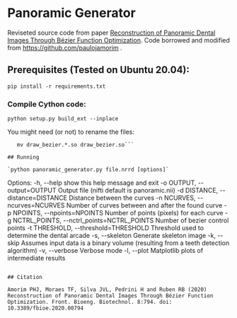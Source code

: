 # Panoramic Generator
Reviseted source code from paper [Reconstruction of Panoramic Dental Images Through Bézier Function Optimization](https://doi.org/10.3389/fbioe.2020.00794). Code borrowed and modified from https://github.com/paulojamorim .

## Prerequisites (Tested on Ubuntu 20.04):

`pip install -r requirements.txt`

### Compile Cython code:

`python setup.py build_ext --inplace`

You might need (or not) to rename the files:

```mv interpolation.*.so interpolation.so
   mv draw_bezier.*.so draw_bezier.so```

## Running

`python panoramic_generator.py file.nrrd [options]`

```
Options:
  -h, --help            show this help message and exit
  -o OUTPUT, --output=OUTPUT
                        Output file (nifti default is panoramic.nii)
  -d DISTANCE, --distance=DISTANCE
                        Distance between the curves
  -n NCURVES, --ncurves=NCURVES
                        Number of curves between and after the found curve
  -p NPOINTS, --npoints=NPOINTS
                        Number of points (pixels) for each curve
  -g NCTRL_POINTS, --nctrl_points=NCTRL_POINTS
                        Number of bezier control points
  -t THRESHOLD, --threshold=THRESHOLD
                        Threshold used to determine the dental arcade
  -s, --skeleton        Generate skeleton image
  -k, --skip            Assumes input data is a binary volume (resulting from a teeth detection algorithm)
  -v, --verbose         Verbose mode
  -l, --plot            Matplotlib plots of intermediate results

```

## Citation

Amorim PHJ, Moraes TF, Silva JVL, Pedrini H and Ruben RB (2020) Reconstruction of Panoramic Dental Images Through Bézier Function Optimization. Front. Bioeng. Biotechnol. 8:794. doi: 10.3389/fbioe.2020.00794
